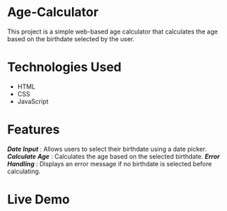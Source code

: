 # Age-Calculator

This project is a simple web-based age calculator that calculates the age based on the birthdate selected by the user.

# Technologies Used

- HTML
- CSS
- JavaScript

# Features

***Date Input*** : Allows users to select their birthdate using a date picker.
***Calculate Age*** : Calculates the age based on the selected birthdate.
***Error Handling*** : Displays an error message if no birthdate is selected before calculating.

# Live Demo
